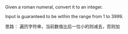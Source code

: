 Given a roman numeral, convert it to an integer.

Input is guaranteed to be within the range from 1 to 3999.

思路：
遍历字符串，当前数值比后一位小的则减去，否则加